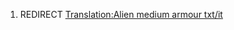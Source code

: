 1.  REDIRECT [Translation:Alien medium armour
    txt/it](Translation:Alien_medium_armour_txt/it "wikilink")